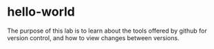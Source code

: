 # hello-world
The purpose of this lab is to learn about the tools offered by github for version control, and how to view changes between versions.
